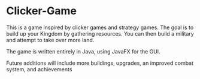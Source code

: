# Clicker-Game

This is a game inspired by clicker games and strategy games. The goal is to build up your Kingdom by gathering resources. You can then build a military and attempt to take over more land.

The game is written entirely in Java, using JavaFX for the GUI.

Future additions will include more buildings, upgrades, an improved combat system, and achievements
